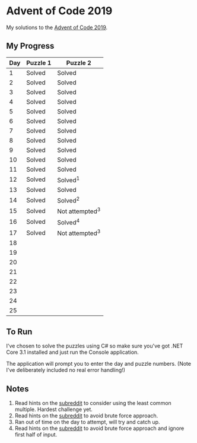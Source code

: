 # Advent of Code 2019
My solutions to the [Advent of Code 2019](https://adventofcode.com/2019).

## My Progress

| Day | Puzzle 1 | Puzzle 2                  |
|-----|----------|---------------------------|
| 1   | Solved   | Solved                    |
| 2   | Solved   | Solved                    |
| 3   | Solved   | Solved                    |
| 4   | Solved   | Solved                    |
| 5   | Solved   | Solved                    |
| 6   | Solved   | Solved                    |
| 7   | Solved   | Solved                    |
| 8   | Solved   | Solved                    |
| 9   | Solved   | Solved                    |
| 10  | Solved   | Solved                    |
| 11  | Solved   | Solved                    |
| 12  | Solved   | Solved<sup>1</sup>        |
| 13  | Solved   | Solved                    |
| 14  | Solved   | Solved<sup>2</sup>        |
| 15  | Solved   | Not attempted<sup>3</sup> |
| 16  | Solved   | Solved<sup>4</sup>        |
| 17  | Solved   | Not attempted<sup>3</sup> |
| 18  |          |                           |
| 19  |          |                           |
| 20  |          |                           |
| 21  |          |                           |
| 22  |          |                           |
| 23  |          |                           |
| 24  |          |                           |
| 25  |          |                           |

## To Run
I've chosen to solve the puzzles using C# so make sure you've got .NET Core 3.1 installed and just run the Console application.

The application will prompt you to enter the day and puzzle numbers. (Note I've deliberately included no real error handling!)

## Notes
1. Read hints on the [subreddit](https://www.reddit.com/r/adventofcode/) to consider using the least common multiple. Hardest challenge yet.
2. Read hints on the [subreddit](https://www.reddit.com/r/adventofcode/) to avoid brute force approach.
3. Ran out of time on the day to attempt, will try and catch up.
4. Read hints on the [subreddit](https://www.reddit.com/r/adventofcode/) to avoid brute force approach and ignore first half of input.